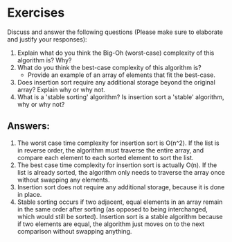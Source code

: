 # Exercises

Discuss and answer the following questions (Please make sure to elaborate and justify your responses):

1. Explain what do you think the Big-Oh (worst-case) complexity of this algorithm is? Why?
2. What do you think the best-case complexity of this algorithm is?
   - Provide an example of an array of elements that fit the best-case.
3. Does insertion sort require any additional storage beyond the original array? Explain why or why not.
4. What is a 'stable sorting' algorithm? Is insertion sort a 'stable' algorithm, why or why not?

## Answers:

1. The worst case time complexity for insertion sort is O(n^2). If the list is in reverse order, the algorithm
    must traverse the entire array, and compare each element to each sorted element to sort the list.
2. The best case time complexity for insertion sort is actually O(n). If the list is already sorted, the
    algorithm only needs to traverse the array once without swapping any elements.
3. Insertion sort does not require any additional storage, because it is done in place.
4. Stable sorting occurs if two adjacent, equal elements in an array remain in the same order after sorting
    (as opposed to being interchanged, which would still be sorted). Insertion sort is a stable algorithm
    because if two elements are equal, the algorithm just moves on to the next comparison without swapping
    anything.

